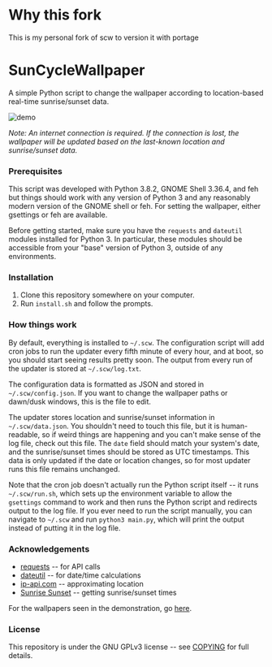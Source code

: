 # Why this fork

This is my personal fork of scw to version it with portage

# SunCycleWallpaper

A simple Python script to change the wallpaper according to location-based real-time sunrise/sunset data.

![demo](demo.gif)

*Note: An internet connection is required. If the connection is lost, the wallpaper will be updated based on the last-known location and sunrise/sunset data.*

### Prerequisites

This script was developed with Python 3.8.2, GNOME Shell 3.36.4, and feh but things should work with any version of Python 3 and any reasonably modern version of the GNOME shell or feh.
For setting the wallpaper, either gsettings or feh are available.

Before getting started, make sure you have the `requests` and `dateutil` modules installed for Python 3. In particular, these modules should be accessible from your "base" version of Python 3, outside of any environments.

### Installation

1. Clone this repository somewhere on your computer.
2. Run `install.sh` and follow the prompts.

### How things work

By default, everything is installed to `~/.scw`. The configuration script will add cron jobs to run the updater every fifth minute of every hour, and at boot, so you should start seeing results pretty soon. The output from every run of the updater is stored at `~/.scw/log.txt`.

The configuration data is formatted as JSON and stored in `~/.scw/config.json`. If you want to change the wallpaper paths or dawn/dusk windows, this is the file to edit.

The updater stores location and sunrise/sunset information in `~/.scw/data.json`. You shouldn't need to touch this file, but it is human-readable, so if weird things are happening and you can't make sense of the log file, check out this file. The `date` field should match your system's date, and the sunrise/sunset times should be stored as UTC timestamps. This data is only updated if the date or location changes, so for most updater runs this file remains unchanged.

Note that the cron job doesn't actually run the Python script itself -- it runs `~/.scw/run.sh`, which sets up the environment variable to allow the `gsettings` command to work and then runs the Python script and redirects output to the log file. If you ever need to run the script manually, you can navigate to `~/.scw` and run `python3 main.py`, which will print the output instead of putting it in the log file.

### Acknowledgements

-  [requests](https://requests.readthedocs.io/en/master/) -- for API calls
-  [dateutil](https://dateutil.readthedocs.io/en/stable/) -- for date/time calculations
-  [ip-api.com](http://ip-api.com/) -- approximating location
-  [Sunrise Sunset](https://sunrise-sunset.org/) -- getting sunrise/sunset times

For the wallpapers seen in the demonstration, go [here](https://imgur.com/gallery/D6ia1).

### License

This repository is under the GNU GPLv3 license -- see [COPYING](COPYING) for full details.

